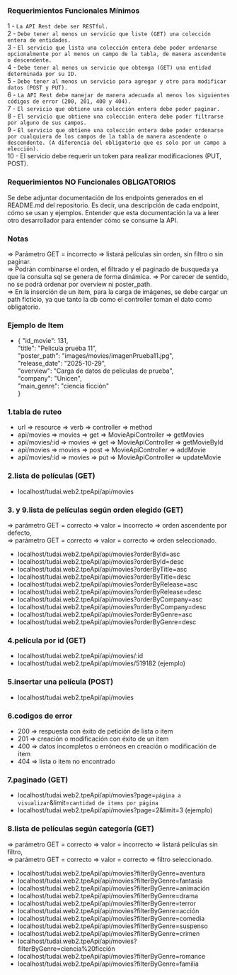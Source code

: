 ### Requerimientos Funcionales Mínimos
1 - `La API Rest debe ser RESTful.`   
2 - `Debe tener al menos un servicio que liste (GET) una colección entera de entidades.`   
3 - `El servicio que lista una colección entera debe poder ordenarse opcionalmente por al menos un campo de la tabla, de manera ascendente o descendente.`   
4 - `Debe tener al menos un servicio que obtenga (GET) una entidad determinada por su ID.`   
5 - `Debe tener al menos un servicio para agregar y otro para modificar datos (POST y PUT).`   
6 - `La API Rest debe manejar de manera adecuada al menos los siguientes códigos de error (200, 201, 400 y 404).`   
7 - `El servicio que obtiene una colección entera debe poder paginar.`   
8 - `El servicio que obtiene una colección entera debe poder filtrarse por alguno de sus campos.`   
9 - `El servicio que obtiene una colección entera debe poder ordenarse por cualquiera de los campos de la tabla de manera ascendente o descendente. (A diferencia del obligatorio que es solo por un campo a elección).`    
10 - El servicio debe requerir un token para realizar modificaciones (PUT, POST).   

### Requerimientos NO Funcionales OBLIGATORIOS
Se debe adjuntar documentación de los endpoints generados en el README.md del repositorio. Es decir, una descripción de cada endpoint, cómo se usan y ejemplos. Entender que esta documentación la va a leer otro desarrollador para entender cómo se consume la API.

### Notas
=> Parámetro GET = incorrecto => listará películas sin orden, sin filtro o sin paginar.   
=> Podrán combinarse el orden, el filtrado y el paginado de busqueda ya que la consulta sql se genera de forma dinámica.
=> Por carecer de sentido, no se podrá ordenar por overview ni poster_path.   
=> En la inserción de un item, para la carga de imágenes, se debe cargar un path ficticio, ya que tanto la db como el controller toman el dato como obligatorio.

### Ejemplo de Item 
- {
    "id_movie": 131,   
    "title": "Pelicula prueba 11",   
    "poster_path": "images/movies/imagenPrueba11.jpg",   
    "release_date": "2025-10-29",   
    "overview": "Carga de datos de películas de prueba",   
    "company": "Unicen",   
    "main_genre": "ciencia ficción"   
  }

### 1.tabla de ruteo
-  url                =>  resource  =>  verb  =>  controller          =>  method       
-  api/movies         =>  movies    =>  get   =>  MovieApiController  =>  getMovies       
-  api/movies/:id     =>  movies    =>  get   =>  MovieApiController  =>  getMovieById       
-  api/movies         =>  movies    =>  post  =>  MovieApiController  =>  addMovie       
-  api/movies/:id     =>  movies    =>  put   =>  MovieApiController  =>  updateMovie       

### 2.lista de películas (GET)
-  localhost/tudai.web2.tpeApi/api/movies

### 3. y 9.lista de películas según orden elegido (GET)
=> parámetro GET = correcto => valor = incorrecto => orden ascendente por defecto,   
=> parámetro GET = correcto => valor = correcto => orden seleccionado.
- localhost/tudai.web2.tpeApi/api/movies?orderById=asc
- localhost/tudai.web2.tpeApi/api/movies?orderById=desc
- localhost/tudai.web2.tpeApi/api/movies?orderByTitle=asc
- localhost/tudai.web2.tpeApi/api/movies?orderByTitle=desc
- localhost/tudai.web2.tpeApi/api/movies?orderByRelease=asc
- localhost/tudai.web2.tpeApi/api/movies?orderByRelease=desc
- localhost/tudai.web2.tpeApi/api/movies?orderByCompany=asc
- localhost/tudai.web2.tpeApi/api/movies?orderByCompany=desc
- localhost/tudai.web2.tpeApi/api/movies?orderByGenre=asc
- localhost/tudai.web2.tpeApi/api/movies?orderByGenre=desc

### 4.película por id (GET)
-  localhost/tudai.web2.tpeApi/api/movies/:id
-  localhost/tudai.web2.tpeApi/api/movies/519182 (ejemplo)

### 5.insertar una película (POST)
- localhost/tudai.web2.tpeApi/api/movies

### 6.codigos de error
- 200 => respuesta con éxito de petición de lista o item
- 201 => creación o modificación con éxito de un item
- 400 => datos incompletos o erróneos en creación o modificación de item
- 404 => lista o item no encontrado

### 7.paginado (GET)
- localhost/tudai.web2.tpeApi/api/movies?page=`página a visualizar`&limit=`cantidad de items por página`   
- localhost/tudai.web2.tpeApi/api/movies?page=2&limit=3 (ejemplo)

### 8.lista de películas según categoría (GET)
=> parámetro GET = correcto => valor = incorrecto => listará películas sin filtro,   
=> parámetro GET = correcto => valor = correcto => filtro seleccionado. 
- localhost/tudai.web2.tpeApi/api/movies?filterByGenre=aventura
- localhost/tudai.web2.tpeApi/api/movies?filterByGenre=fantasia
- localhost/tudai.web2.tpeApi/api/movies?filterByGenre=animación
- localhost/tudai.web2.tpeApi/api/movies?filterByGenre=drama
- localhost/tudai.web2.tpeApi/api/movies?filterByGenre=terror
- localhost/tudai.web2.tpeApi/api/movies?filterByGenre=acción
- localhost/tudai.web2.tpeApi/api/movies?filterByGenre=comedia
- localhost/tudai.web2.tpeApi/api/movies?filterByGenre=suspenso
- localhost/tudai.web2.tpeApi/api/movies?filterByGenre=crimen
- localhost/tudai.web2.tpeApi/api/movies?filterByGenre=ciencia%20ficción
- localhost/tudai.web2.tpeApi/api/movies?filterByGenre=romance
- localhost/tudai.web2.tpeApi/api/movies?filterByGenre=familia